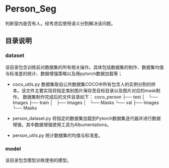 # Person_Seg
判断室内是否有人。经考虑后使用语义分割解决该问题。

## 目录说明
### dataset
该目录包含训练前对数据集的所有相关操作。具体包括数据集的制作、数据集均值与标准差的统计、数据增强策略以及用pytorch数据加载等；
- coco_utils.py
    数据集取自公共数据集COCO中所有包含人的实例分割的样本。该文件主要实现将指定类别图片保存至目标目录以及图片对应的mask制作。
    数据集制作完成后的文件目录如下：
    coco_person
    ├── test
    │   └── Images
    ├── train
    │   ├── Images
    │   └── Masks
    └── val
        ├── Images
        └── Masks

- person_dataset.py
    将指定的数据集加载到Pytorch数据集迭代器并进行数据增强，其中数据增强使用工具为Albumentations。

- person_utils.py
    统计数据集的均值与标准差。

### model
该目录包含模型训练使用的模型。